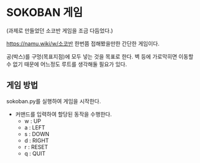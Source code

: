 # SOKOBAN 게임

(과제로 만들었던 소코반 게임을 조금 다듬었다.)

<https://namu.wiki/w/소코반>
한번쯤 접해봤을만한 간단한 게임이다.

공(박스)를 구멍(목표지점)에 모두 넣는 것을 목표로 한다.
벽 등에 가로막히면 이동할 수 없기 때문에 어느정도 루트를 생각해둘 필요가 있다.

## 게임 방법
sokoban.py를 실행하여 게임을 시작한다.

- 커맨드를 입력하여 할당된 동작을 수행한다.
  - w : UP
  - a : LEFT
  - s : DOWN
  - d : RIGHT
  - r : RESET
  - q : QUIT 
